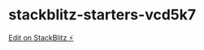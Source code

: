 # stackblitz-starters-vcd5k7

[Edit on StackBlitz ⚡️](https://stackblitz.com/edit/stackblitz-starters-vcd5k7)